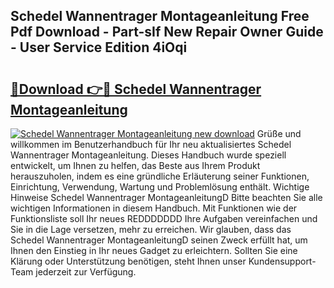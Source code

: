 ## Schedel Wannentrager Montageanleitung Free Pdf Download - Part-sIf New Repair Owner Guide - User Service Edition 4iOqi

# <h2><a href="http://df8catk.blite.top/?on=Schedel+Wannentrager+Montageanleitung">🔗Download 👉🔴 Schedel Wannentrager Montageanleitung</a></h2>

[![Schedel Wannentrager Montageanleitung new download](https://i.imgur.com/lujVjoI.png)](http://df8catk.blite.top/?on=Schedel+Wannentrager+Montageanleitung)
Grüße und willkommen im Benutzerhandbuch für Ihr neu aktualisiertes Schedel Wannentrager Montageanleitung. Dieses Handbuch wurde speziell entwickelt, um Ihnen zu helfen, das Beste aus Ihrem Produkt herauszuholen, indem es eine gründliche Erläuterung seiner Funktionen, Einrichtung, Verwendung, Wartung und Problemlösung enthält. Wichtige Hinweise Schedel Wannentrager MontageanleitungD Bitte beachten Sie alle wichtigen Informationen in diesem Handbuch. Mit Funktionen wie der Funktionsliste soll Ihr neues REDDDDDDD Ihre Aufgaben vereinfachen und Sie in die Lage versetzen, mehr zu erreichen. Wir glauben, dass das Schedel Wannentrager MontageanleitungD seinen Zweck erfüllt hat, um Ihnen den Einstieg in Ihr neues Gadget zu erleichtern. Sollten Sie eine Klärung oder Unterstützung benötigen, steht Ihnen unser Kundensupport-Team jederzeit zur Verfügung.
